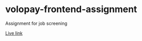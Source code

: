 # volopay-frontend-assignment

Assignment for job screening

[Live link](https://volopay-assigment.herokuapp.com/)
